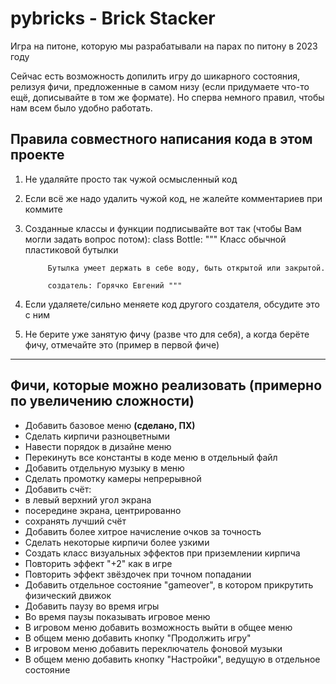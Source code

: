# pybricks - Brick Stacker
Игра на питоне, которую мы разрабатывали на парах по питону в 2023 году

Сейчас есть возможность допилить игру до шикарного состояния, релизуя фичи, предложенные в самом низу (если придумаете что-то ещё, дописывайте в том же формате). Но сперва немного правил, чтобы нам всем было удобно работать.

## Правила совместного написания кода в этом проекте

1. Не удаляйте просто так чужой осмысленный код
2. Если всё же надо удалить чужой код, не жалейте комментариев при коммите
3. Созданные классы и функции подписывайте вот так (чтобы Вам могли задать вопрос потом):
        class Bottle:
           """ Класс обычной пластиковой бутылки
        
            Бутылка умеет держать в себе воду, быть открытой или закрытой.
        
            создатель: Горячко Евгений """
4. Если удаляете/сильно меняете код другого создателя, обсудите это с ним
5. Не берите уже занятую фичу (разве что для себя), а когда берёте фичу, отмечайте это (пример в первой фиче)

---

## Фичи, которые можно реализовать (примерно по увеличению сложности)

* Добавить базовое меню **(сделано, ПХ)**
* Сделать кирпичи разноцветными
* Навести порядок в дизайне меню
* Перекинуть все константы в коде меню в отдельный файл
* Добавить отдельную музыку в меню
* Сделать промотку камеры непрерывной
* Добавить счёт:
*   в левый верхний угол экрана
*   посередине экрана, центрированно
*   сохранять лучший счёт
* Добавить более хитрое начисление очков за точность
* Сделать некоторые кирпичи более узкими
* Создать класс визуальных эффектов при приземлении кирпича
* Повторить эффект "+2" как в игре
* Повторить эффект звёздочек при точном попадании
* Добавить отдельное состояние "gameover", в котором прикрутить физический движок
* Добавить паузу во время игры
*   Во время паузы показывать игровое меню
*   В игровом меню добавить возможность выйти в общее меню
*   В общем меню добавить кнопку "Продолжить игру"
*   В игровом меню добавить переключатель фоновой музыки
* В общем меню добавить кнопку "Настройки", ведущую в отдельное состояние
